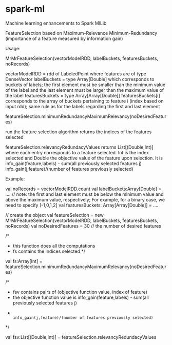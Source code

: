 # spark-ml
Machine learning enhancements to Spark MlLib

FeatureSelection based on Maximum-Relevance Minimum-Redundancy (importance of a feature measured by information gain)

Usage: 

MrMrFeatureSelection(vectorModelRDD, labelBuckets, featuresBuckets, noRecords)

vectorModelRDD = rdd of LabeledPoint where features are of type DenseVector
labelBuckets = type Array[Double] which corresponds to buckets of labels; the first element must be smaller than the minimum value of the label and the last element must be larger than the maximum value of the label
featuresBuckets = type Array[Array[Double]] featuresBuckets[i] corresponds to the array of buckets pertaining to feature i (index based on input rdd); same rule as for the labels regarding the first and last element

featureSelection.minimumRedundancyMaximumRelevancy(noDesiredFeatures) 

run the feature selection algorithm
returns the indices of the features selected

featureSelection.relevancyRedundacyValues
returns List[(Double,Int)] where each entry corresponds to a feature selected. Int is the index selected and Double the objective value of the feature upon selection. It is
info_gain(feature,labels) - sum(all previously selected features j)                                                                                 info_gain(j,feature)/(number of features previously selected)

Example:

val noRecords = vectorModelRDD.count
val labelBuckets:Array[Double] = .... // note: the first and last element must be below the minimum value and above the maximum value, respectively; For example, for a binary case, we need to specify [-1,0,1,2]
val featuresBuckets: Array[Array[Double]] = ....

// create the object
val featureSelection = new MrMrFeatureSelection(vectorModelRDD, labelBuckets, featuresBuckets, noRecords)
val noDesiredFeatures = 30 // the number of desired features

/*
 * this function does all the computations
 * fs contains the indices selected
 */

val fs:Array[Int] = featureSelection.minimumRedundancyMaximumRelevancy(noDesiredFeatures) 

/*
 * fsv contains pairs of (objective function value, index of feature)
 * the objective function value is info_gain(feature,labels) - sum(all previously selected features j)               
 *                                                              info_gain(j,feature)/(number of features previously selected)
 */
 
val fsv:List[(Double,Int)] = featureSelection.relevancyRedundacyValues
